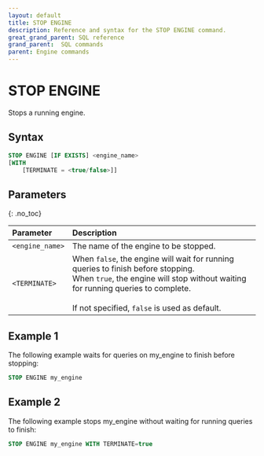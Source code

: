 ```yaml
---
layout: default
title: STOP ENGINE
description: Reference and syntax for the STOP ENGINE command.
great_grand_parent: SQL reference
grand_parent:  SQL commands
parent: Engine commands
---
```


# STOP ENGINE

Stops a running engine.

## Syntax

```sql
STOP ENGINE [IF EXISTS] <engine_name>
[WITH 
    [TERMINATE = <true/false>]]
```
## Parameters 
{: .no_toc}   

| Parameter        | Description                           |
| :--------------- | :------------------------------------ |
| `<engine_name>`  | The name of the engine to be stopped. |
| `<TERMINATE>`    | When `false`, the engine will wait for running queries to finish before stopping.<br>When `true`, the engine will stop without waiting for running queries to complete.<br><br>If not specified, `false` is used as default. |

## Example 1
The following example waits for queries on my_engine to finish before stopping:

```sql
STOP ENGINE my_engine
```

## Example 2
The following example stops my_engine without waiting for running queries to finish:

```sql
STOP ENGINE my_engine WITH TERMINATE=true
```